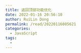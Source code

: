 ```yaml
---
title: 返回顶部功能优化
date: 2022-01-16 20:56:10
author: RuiLin Dong
permalink: /read/20220116085621
categories: 
  - JavaScript
tags: 
  - 
---
```

